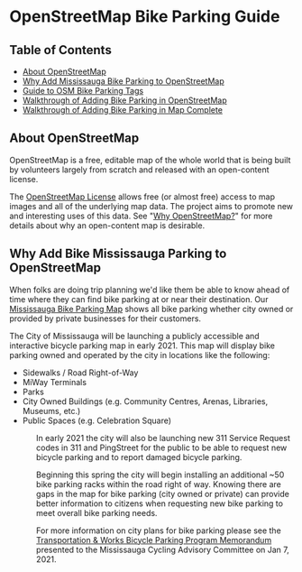 # OpenStreetMap Bike Parking Guide

## Table of Contents

<ul>
  <li><a href='#OpenStreetMap'>About OpenStreetMap</a></li>
  <li><a href='#ProjectMotivation'>Why Add Mississauga Bike Parking to OpenStreetMap</a></li>
  <li><a href='Tagging.md'>Guide to OSM Bike Parking Tags</a></li>
  <li><a href='EditOpenStreetMap.md'>Walkthrough of Adding Bike Parking in OpenStreetMap</a></li>
  <li><a href='EditMapComplete.md'>Walkthrough of Adding Bike Parking in Map Complete</a></li>
</ul>

<h2 id="OpenStreetMap">About OpenStreetMap</h2>
OpenStreetMap is a free, editable map of the whole world that is being built by volunteers largely from scratch and released with an open-content license.


The <a href="//www.openstreetmap.org/copyright">OpenStreetMap License</a> allows free (or almost free) access to map images and all of the underlying map data. The project aims to promote new and interesting uses of this data. See "<a href="/wiki/Why_OpenStreetMap%3F">Why OpenStreetMap?</a>" for more details about why an open-content map is desirable.

<h2 id="ProjectMotivation">Why Add Bike Mississauga Parking to OpenStreetMap</h2>
When folks are doing trip planning we'd like them be able to know ahead of time where they can find bike parking at or near their destination.  Our <a href="https://rollcooksville.github.io/maps/#map=12/43.5800/-79.5405/cyclosm">Mississauga Bike Parking Map</a> shows all bike parking whether city owned or provided by private businesses for their customers.  


The City of Mississauga will be launching a publicly accessible and interactive bicycle parking map in early 2021.  This map will display bike parking owned and operated by the city in locations like the following:
<ul>
  <li>Sidewalks / Road Right-of-Way</li>
  <li>MiWay Terminals</li>
  <li>Parks</li>
  <li>City Owned Buildings (e.g. Community Centres, Arenas, Libraries, Museums, etc.)</li>
  <li>Public Spaces (e.g. Celebration Square)</li>
<ul>


In early 2021 the city will also be launching new 311 Service Request codes in 311 and PingStreet for the public to be able to request new bicycle parking and to report damaged bicycle parking.


Beginning this spring the city will begin installing an additional ~50 bike parking racks within the road right of way.  Knowing there are gaps in the map for bike parking (city owned or private) can provide better information to citizens when requesting new bike parking to meet overall bike parking needs.   


For more information on city plans for bike parking please see the <a href="https://pub-mississauga.escribemeetings.com/filestream.ashx?DocumentId=8278">Transportation & Works Bicycle Parking Program Memorandum</a> presented to the Mississauga Cycling Advisory Committee on Jan 7, 2021.

